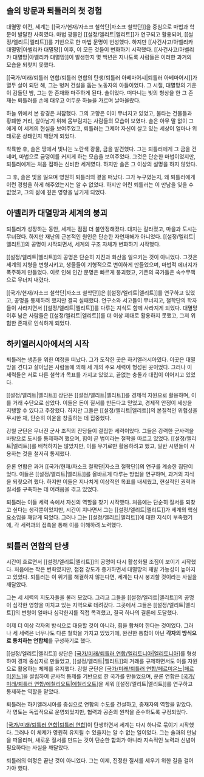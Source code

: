 ## 솔의 방문과 퇴틀러의 첫 경험

대멸망 이전, 세계는 [[국가/현재/자소크 철학단|자소크 철학단]]을 중심으로 마법과 학문이 발달한 사회였다. 마법 광물인 [[설정/엘리트|엘리트]]가 연구되고 활용되며, [[설정/엘리트|엘리트]]를 기반으로 한 마법 문명이 번성했다. 하지만 [[사건사고/아벨리카 대멸망|아벨리카 대멸망]] 이후, 이 모든 것들이 변화하기 시작했다. [[사건사고/아벨리카 대멸망|아벨리카 대멸망]]이 발생한지 몇 백년은 지나도록 사람들은 이러한 과거의 모습을 되찾지 못했다.

[[국가/미래/퇴틀러 연합/퇴틀러 연합의 탄생/퇴틀러 아베마어시|퇴틀러 아베마어시]]가 열두 살이 되던 해, 그는 벙커 건설을 돕는 노동자의 아들이었다. 그 시절, 대멸망의 기운이 감돌던 밤, 그는 한 존재와 마주하게 된다. 솔이었다. 떠다니는 빛의 형상을 한 그 존재는 퇴틀러를 손에 태우고 어두운 하늘을 가르며 날아올랐다.  

하늘 위에서 본 광경은 처참했다. 그의 고향은 이미 무너지고 있었고, 불타는 건물들과 황폐한 거리, 살아남기 위해 몸부림치는 사람들의 모습이 보였다. 솔은 아무 말 없이 그에게 이 세계의 현실을 보여주었고, 퇴틀러는 그제야 자신이 살고 있는 세상이 얼마나 위태로운 상태인지 깨닫게 되었다.  

착륙한 후, 솔은 땅에서 빛나는 노란색 광물, 금을 발견했다. 그는 퇴틀러에게 그 금을 건네며, 마법으로 금덩이를 커지게 하는 모습을 보여주었다. 그것은 단순한 마법이었지만, 퇴틀러에게는 처음 접하는 신비한 세계였다. 하지만 솔은 그 이상의 설명을 하지 않았다.  

그 후, 솔은 빛을 잃으며 영원히 퇴틀러의 곁을 떠났다. 그가 누구였는지, 왜 퇴틀러에게 이런 경험을 하게 해주었는지는 알 수 없었다. 하지만 어린 퇴틀러는 이 만남을 잊을 수 없었고, 그의 삶에 깊은 영향을 남기게 되었다.

## 아벨리카 대멸망과 세계의 붕괴  

퇴틀러가 성장하는 동안, 세계는 점점 더 불안정해졌다. 대지는 갈라졌고, 마을과 도시는 무너졌다. 하지만 재난의 근본적인 원인은 단순한 자연재해가 아니었다. [[설정/엘리트|엘리트]]의 공명이 시작되면서, 세계의 구조 자체가 변화하기 시작했다.  

[[설정/엘리트|엘리트]]의 공명은 단순히 지진과 화산을 일으키는 것이 아니었다. 그것은 세계의 지형을 변형시키고, 생물들이 기형적으로 변이하게 만들었으며, 마법적 에너지가 폭주하게 만들었다. 이로 인해 인간 문명은 빠르게 붕괴했고, 기존의 국가들은 속수무책으로 무너져 내렸다.  

[[국가/현재/자소크 철학단|자소크 철학단]]은 [[설정/엘리트|엘리트]]를 연구하고 있었고, 공명을 통제하려 했지만 결국 실패했다. 연구소와 서고들이 무너지고, 철학단의 학자들이 사라지면서 [[설정/엘리트|엘리트]]를 다루는 지식도 함께 사라지게 되었다. 대멸망 이후 남은 사람들은 [[설정/엘리트|엘리트]]를 더 이상 제대로 활용하지 못했고, 그저 위험한 존재로 인식하게 되었다.

## 하키엘러시아에서의 시작  

퇴틀러는 생존을 위한 여정을 떠났다. 그가 도착한 곳은 하키엘러시아였다. 이곳은 대멸망을 견디고 살아남은 사람들에 의해 세 개의 주요 세력이 형성된 곳이었다. 그러나 이 세력들은 서로 다른 철학과 목표를 가지고 있었고, 끝없는 충돌과 대립이 이어지고 있었다.  

[[설정/엘리트|엘리트]] 상단은 [[설정/엘리트|엘리트]]를 경제적 자원으로 활용하며, 이를 거래 수단으로 삼았다. 이들은 돈이 질서를 만든다고 믿었고, 경제적 안정이 세상을 지탱할 수 있다고 주장했다. 하지만 그들은 [[설정/엘리트|엘리트]]의 본질적인 위험성을 무시한 채, 단순히 이윤을 창출하는 데 집중했다.  

강철 군단은 무너진 군사 조직의 잔당들이 결집한 세력이었다. 그들은 강력한 군사력을 바탕으로 도시를 통제하려 했으며, 힘이 곧 법이라는 철학을 따르고 있었다. [[설정/엘리트|엘리트]]를 배척하지는 않았지만, 이를 무기로만 활용하려고 했고, 일반 시민들이 사용하는 것을 철저히 통제했다.  

운론 연합은 과거 [[국가/현재/자소크 철학단|자소크 철학단]]의 연구를 계승한 집단이었다. 이들은 [[설정/엘리트|엘리트]]를 올바르게 다루는 방법을 연구하며, 과거의 지식을 되찾으려 했다. 하지만 이들은 지나치게 이상적인 목표를 내세웠고, 현실적인 권력과 질서를 구축하는 데 어려움을 겪고 있었다.  

퇴틀러는 이들 세력 속에서 자신의 역할을 찾기 시작했다. 처음에는 단순히 질서를 되찾고 싶다는 생각뿐이었지만, 시간이 지나면서 그는 [[설정/엘리트|엘리트]]가 세계의 핵심 요소임을 깨닫게 되었다. 그러나 그는 [[설정/엘리트|엘리트]]에 대한 지식이 부족했기에, 각 세력과의 접촉을 통해 이를 이해하려 노력했다.  

## 퇴틀러 연합의 탄생  

시간이 흐르면서 [[설정/엘리트|엘리트]]의 공명이 다시 활성화될 조짐이 보이기 시작했다. 처음에는 작은 변화였지만, 점점 강도가 증가하면서 대멸망의 재발 가능성이 높아지고 있었다. 퇴틀러는 이 위기를 해결하지 않는다면, 세계는 다시 붕괴할 것이라는 사실을 깨달았다.  

그는 세 세력의 지도자들을 불러 모았다. 그리고 그들을 [[설정/엘리트|엘리트]]의 공명이 심각한 영향을 미치고 있는 지역으로 데려갔다. 그곳에서 그들은 [[설정/엘리트|엘리트]]의 변형이 얼마나 심각한지를 직접 목격했고, 결국 하나의 결론에 도달했다.  

이제 더 이상 각자의 방식으로 대응할 것이 아니라, 힘을 합쳐야 한다는 것이었다. 그러나 세 세력은 너무나도 다른 철학을 가지고 있었기에, 완전한 통합이 아닌 **각자의 방식으로 통치하는 연합체**를 구성하기로 했다.  

[[설정/엘리트|엘리트]] 상단은 [[국가/미래/퇴틀러 연합/엘리토니아|엘리토니아]](Elitonia)를 형성하여 경제 중심지로 만들었고, [[설정/엘리트|엘리트]]의 거래를 규제하면서도 이를 자원으로 활용하는 체제를 유지했다. 강철 군단은 [[국가/미래/퇴틀러 연합/페르미온느|페르미온느]](Fermionn)을 설립하여 군사적 통제를 기반으로 한 국가를 만들었으며, 운론 연합은 [[국가/미래/퇴틀러 연합/에철리오트|에철리오트]](Eçyliot)을 세워 [[설정/엘리트|엘리트]]를 연구하고 통제하는 역할을 맡았다.

퇴틀러는 하키엘러시아를 중심으로 연합의 수도를 건설하고, 중재자의 역할을 맡았다. 각 영토는 독립적으로 운영되었지만, 협력과 공존의 원칙을 준수하도록 규정되었다.

[[국가/미래/퇴틀러 연합|퇴틀러 연합]](Quaronatìtøtly)이 탄생하면서 세계는 다시 하나로 묶이기 시작했다. 그러나 이 체제가 영원히 유지될 수 있을지는 알 수 없는 일이었다. 그는 솔과의 만남을 떠올리며, 새로운 질서를 만드는 것이 단순한 합의가 아니라 지속적인 노력과 신념이 필요하다는 사실을 깨달았다.  

퇴틀러의 여정은 끝난 것이 아니었다. 그는 이제, 진정한 질서를 세우기 위한 길을 걸어가야 했다.